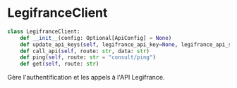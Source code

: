 # LegifranceClient

```python
class LegifranceClient:
    def __init__(config: Optional[ApiConfig] = None)
    def update_api_keys(self, legifrance_api_key=None, legifrance_api_secret=None)
    def call_api(self, route: str, data: str)
    def ping(self, route: str = "consult/ping")
    def get(self, route: str)
```

Gère l'authentification et les appels à l'API Legifrance.